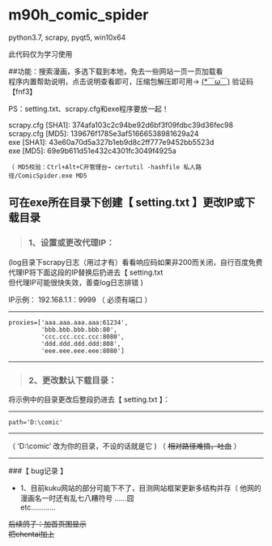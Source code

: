 # m90h_comic_spider
 python3.7, scrapy, pyqt5, win10x64
 
此代码仅为学习使用

##功能：搜索漫画，多选下载到本地，免去一些网站一页一页加载看<br>
程序内置帮助说明，点击说明查看即可，压缩包解压即可用→    [ (*￣ω￣)](https://pan.baidu.com/s/1dHmGbrTehOqcoqAgcGpp9Q) 验证码【fnf3】

PS：setting.txt、scrapy.cfg和exe程序要放一起！

scrapy.cfg [SHA1]: 374afa103c2c94be92d6bf3f09fdbc39d36fec98  <br>
scrapy.cfg [MD5]: 139676f1785e3af51666538981629a24  <br>
exe [SHA1]: 43e60a70d5a327b1eb9d8c2ff777e9452bb5523d  <br>
exe [MD5]: 69e9b611d51e432c4301fc3049f4925a  <br>

    （ MD5校验：Ctrl+Alt+C开管理台→ certutil -hashfile 私人路径/ComicSpider.exe MD5

可在exe所在目录下创建【 setting.txt 】更改IP或下载目录
-----------------------------------------------

>### 1、设置或更改代理IP：

(log目录下scrapy日志（用过才有）看看响应码如果非200而关闭，自行百度免费代理IP将下面这段的IP替换后扔进去【 setting.txt 
<br>但代理IP可能很快失效，善查log日志排错 )

IP示例： 192.168.1.1：9999 （ 必须有端口 ）

------------------------------------------
    proxies=['aaa.aaa.aaa.aaa:61234',
             'bbb.bbb.bbb.bbb:80',
             'ccc.ccc.ccc.ccc:8080',
             'ddd.ddd.ddd.ddd:808',
             'eee.eee.eee.eee:8080']
------------------------------------------


>### 2、更改默认下载目录：


将示例中的目录更改后整段扔进去【 setting.txt 】：

------------------------------------------
    path='D:\comic'
------------------------------------------

（ ‘D:\comic’ 改为你的目录，不设的话就是它 ) （ <s>相对路径难搞，吐血</s> ）


------------------------------------------
###【 bug记录 】


+ 1、目前kuku网站的部分可能下不了，目测网站框架更新多结构并存（ 他网的漫画名一时还有乱七八糟符号 ……囧 <br>etc…………

<s> 后续鸽子：加首页图显示<br>把ehentai加上</s>